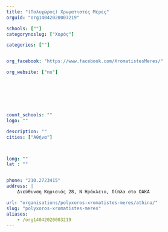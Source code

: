 ```yaml
---
title: "(Πολυχώρος) Χρωματιστές Μέρες"
orguid: "org14042020003219"

schools: [""]
categorynoslug: ["Χορός"]

categories: [""]


org_facebook: "https://www.facebook.com/XromatistesMeres/"

org_website: ["no"]







count_schools: ""
logo: ""

description: ""
cities: ["Αθήνα"]



long: ""
lat : ""


phone: "210.2723415"
address: |
    Διεύθυνση Κηφισιάς 28, Ν Ηράκλειο, δίπλα στο ΟΑΚΑ

url: "organisations/polyxoros-xromatistes-meres/athina/"
slug: "polyxoros-xromatistes-meres"
aliases:
    - /org14042020003219
---
```



